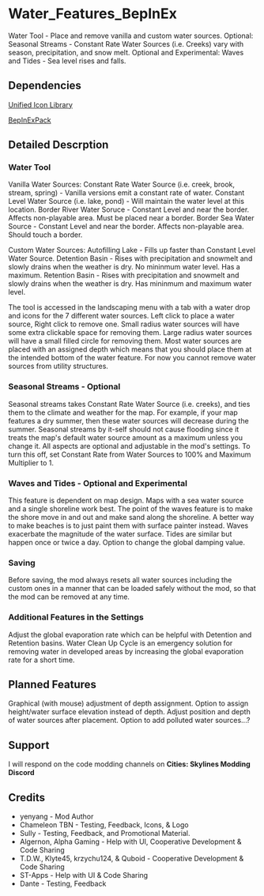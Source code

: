 # Water_Features_BepInEx
Water Tool - Place and remove vanilla and custom water sources.
Optional: Seasonal Streams - Constant Rate Water Sources (i.e. Creeks) vary with season, precipitation, and snow melt.
Optional and Experimental: Waves and Tides - Sea level rises and falls. 
## Dependencies
[Unified Icon Library](https://thunderstore.io/c/cities-skylines-ii/p/algernon/Unified_Icon_Library/)

[BepInExPack](https://thunderstore.io/c/cities-skylines-ii/p/BepInEx/BepInExPack/)
## Detailed Descrption
### Water Tool
Vanilla Water Sources:
Constant Rate Water Source (i.e. creek, brook, stream, spring) - Vanilla versions emit a constant rate of water.
Constant Level Water Source (i.e. lake, pond) - Will maintain the water level at this location.
Border River Water Soruce - Constant Level and near the border. Affects non-playable area. Must be placed near a border.
Border Sea Water Source - Constant Level and near the border. Affects non-playable area. Should touch a border.

Custom Water Sources:
Autofilling Lake - Fills up faster than Constant Level Water Source.
Detention Basin - Rises with precipitation and snowmelt and slowly drains when the weather is dry. No mininmum water level. Has a maximum.
Retention Basin - Rises with precipitation and snowmelt and slowly drains when the weather is dry. Has mininmum and maximum water level.

The tool is accessed in the landscaping menu with a tab with a water drop and icons for the 7 different water sources.
Left click to place a water source, Right click to remove one.
Small radius water sources will have some extra clickable space for removing them.
Large radius water sources will have a small filled circle for removing them.
Most water sources are placed with an assigned depth which means that you should place them at the intended bottom of the water feature.
For now you cannot remove water sources from utility structures.

### Seasonal Streams - Optional
Seasonal streams takes Constant Rate Water Source (i.e. creeks), and ties them to the climate and weather for the map. 
For example, if your map features a dry summer, then these water sources will decrease during the summer. 
Seasonal streams by it-self should not cause flooding since it treats the map's default water source amount as a maximum unless you change it. 
All aspects are optional and adjustable in the mod's settings.
To turn this off, set Constant Rate from Water Sources to 100% and Maximum Multiplier to 1.

### Waves and Tides - Optional and Experimental
This feature is dependent on map design. Maps with a sea water source and a single shoreline work best. 
The point of the waves feature is to make the shore move in and out and make sand along the shoreline. A better way to make beaches is to just paint them with surface painter instead. 
Waves exacerbate the magnitude of the water surface. Tides are similar but happen once or twice a day.
Option to change the global damping value.

### Saving
Before saving, the mod always resets all water sources including the custom ones in a manner that can be loaded safely without the mod, so that the mod can be removed at any time.

### Additional Features in the Settings
Adjust the global evaporation rate which can be helpful with Detention and Retention basins.
Water Clean Up Cycle is an emergency solution for removing water in developed areas by increasing the global evaporation rate for a short time.

## Planned Features
Graphical (with mouse) adjustment of depth assignment.
Option to assign height/water surface elevation instead of depth.
Adjust position and depth of water sources after placement.
Option to add polluted water sources...?

## Support
I will respond on the code modding channels on **Cities: Skylines Modding Discord**

## Credits 
* yenyang - Mod Author
* Chameleon TBN - Testing, Feedback, Icons, & Logo
* Sully - Testing, Feedback, and Promotional Material.
* Algernon, Alpha Gaming - Help with UI, Cooperative Development & Code Sharing
* T.D.W., Klyte45, krzychu124, & Quboid - Cooperative Development & Code Sharing
* ST-Apps - Help with UI & Code Sharing
* Dante - Testing, Feedback